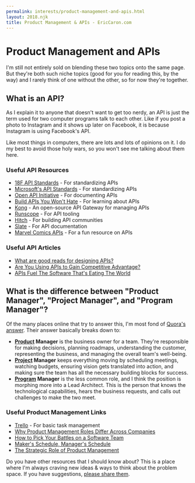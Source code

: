 ```yaml
---
permalink: interests/product-management-and-apis.html
layout: 2018.njk
title: Product Management & APIs - EricCaron.com
---
```

# Product Management and APIs

I'm still not entirely sold on blending these two topics onto the same page. But they're both such niche topics (good for you for reading this, by the way) and I rarely think of one without the other, so for now they're together.

<div class="ui divider"></div>

## What is an API?
As I explain it to anyone that doesn't want to get too nerdy, an API is just the term used for two computer programs talk to each other. Like if you post a photo to Instagram and it shows up later on Facebook, it is because Instagram is using Facebook's API.

Like most things in computers, there are lots and lots of opinions on it. I do my best to avoid those holy wars, so you won't see me talking about them here.

### Useful API Resources
* [18F API Standards](https://github.com/18F/api-standards) - For standardizing APIs
* [Microsoft's API Standards](https://github.com/Microsoft/api-guidelines) - For standardizing APIs
* [Open API Initiative](https://www.openapis.org/) - For documenting APIs
* [Build APIs You Won't Hate](https://leanpub.com/build-apis-you-wont-hate) - For learning about APIs
* [Kong](https://getkong.org/) - An open-source API Gateway for managing APIs
* [Runscope](https://www.runscope.com/) - For API tooling
* [Hitch](https://www.hitchhq.com/) - For building API communities
* [Slate](https://github.com/lord/slate) - For API documentation
* [Marvel Comics APIs](http://www.webappers.com/2015/05/08/the-marvel-comics-api-for-developers/) - For a fun resource on APIs

### Useful API Articles
* [What are good reads for designing APIs?](https://news.ycombinator.com/item?id=12262586)
* [Are You Using APIs to Gain Competitive Advantage?](https://hbr.org/2015/04/are-you-using-apis-to-gain-competitive-advantage)
* [APIs Fuel The Software That's Eating The World](https://techcrunch.com/2015/05/06/apis-fuel-the-software-thats-eating-the-world/?ncid=rss)

<div class="ui divider"></div>

## What is the difference between "Product Manager", "Project Manager", and "Program Manager"?
Of the many places online that try to answer this, I'm most fond of [Quora's answer](https://www.quora.com/What-is-the-difference-between-Program-Product-and-Project-manager-roles). Their answer basically breaks down to:
* **<u>Product</u> Manager** is the business owner for a team. They're responsible for making decisions, planning roadmaps, understanding the customer, representing the business, and managing the overall team's well-being.
* **<u>Project</u> Manager** keeps everything moving by scheduling meetings, watching budgets, ensuring vision gets translated into action, and making sure the team has all the necessary building blocks for success.
* **<u>Program</u> Manager** is the less common role, and I think the position is morphing more into a Lead Architect. This is the person that knows the technological capabilities, hears the business requests, and calls out challenges to make the two meet.

### Useful Product Management Links
* [Trello](https://trello.com/) - For basic task management
* [Why Product Management Roles Differ Across Companies](https://medium.com/all-things-product-management/differences-between-product-management-ux-productmarketing-ab35548ebe6b#.vnuz2wplv)
* [How to Pick Your Battles on a Software Team](https://spin.atomicobject.com/2016/06/21/pick-battles-software-team/)
* [Maker's Schedule, Manager's Schedule](http://www.paulgraham.com/makersschedule.html)
* [The Strategic Role of Product Management](http://pragmaticmarketing.com/strategic-role-of-product-management.aspx)

<div class="ui divider"></div>

Do you have other resources that I should know about? This is a place where I'm always craving new ideas & ways to think about the problem space. If you have suggestions, [please share them](mailto:eric.caron@gmail.com).
